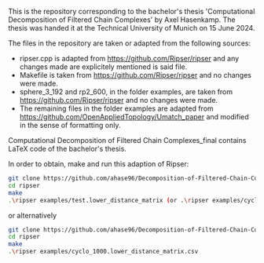 This is the repository corresponding to the bachelor's thesis 'Computational Decomposition of Filtered Chain Complexes' by Axel Hasenkamp. The thesis was handed it at the Technical University of Munich on 15 June 2024.

The files in the repository are taken or adapted from the following sources:

- ripser.cpp is adapted from https://github.com/Ripser/ripser and any changes made are explicitely mentioned is said file.
- Makefile is taken from https://github.com/Ripser/ripser and no changes were made.
- sphere_3_192 and rp2_600, in the folder examples, are taken from https://github.com/Ripser/ripser and no changes were made.
- The remaining files in the folder examples are adapted from https://github.com/OpenAppliedTopology/Umatch_paper and modified in the sense of formatting only.

Computational Decomposition of Filtered Chain Complexes_final contains LaTeX code of the bachelor's thesis.

In order to obtain, make and run this adaption of Ripser:

```sh
git clone https://github.com/ahase96/Decomposition-of-Filtered-Chain-Complexes
cd ripser
make
.\ripser examples/test.lower_distance_matrix (or .\ripser examples/cyclo_1000.lower_distance_matrix.csv)
```

or alternatively

```sh
git clone https://github.com/ahase96/Decomposition-of-Filtered-Chain-Complexes
cd ripser
make
.\ripser examples/cyclo_1000.lower_distance_matrix.csv
```
